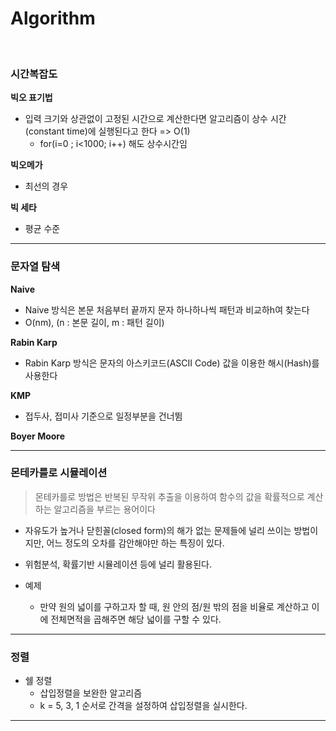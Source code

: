# Algorithm

<br>

### 시간복잡도

**빅오 표기법**

* 입력 크기와 상관없이 고정된 시간으로 계산한다면 알고리즘이 상수 시간(constant time)에 실행된다고 한다 => O(1)
  * for(i=0 ; i<1000; i++) 해도 상수시간임

**빅오메가**

* 최선의 경우

**빅 세타**

* 평균 수준

---

### 문자열 탐색

**Naive**

* Naive 방식은 본문 처음부터 끝까지 문자 하나하나씩 패턴과 비교하h여 찾는다
* O(nm), (n : 본문 길이, m : 패턴 길이)

**Rabin Karp**

* Rabin Karp 방식은 문자의 아스키코드(ASCII Code) 값을 이용한 해시(Hash)를 사용한다

**KMP**

* 접두사, 접미사 기준으로 일정부분을 건너뜀

**Boyer Moore**

---

### 몬테카를로 시뮬레이션

> 몬테카를로 방법은 반복된 무작위 추출을 이용하여 함수의 값을 확률적으로 계산하는 알고리즘을 부르는 용어이다

* 자유도가 높거나 닫힌꼴(closed form)의 해가 없는 문제들에 널리 쓰이는 방법이지만, 어느 정도의 오차를 감안해야만 하는 특징이 있다.

* 위험분석, 확률기반 시뮬레이션 등에 널리 활용된다.
* 예제
  * 만약 원의 넓이를 구하고자 할 때, 원 안의 점/원 밖의 점을 비율로 계산하고 이에 전체면적을 곱해주면 해당 넓이를 구할 수 있다.

---

### 정렬

* 쉘 정렬
  * 삽입정렬을 보완한 알고리즘
  * k = 5, 3, 1 순서로 간격을 설정하여 삽입정렬을 실시한다.

---

